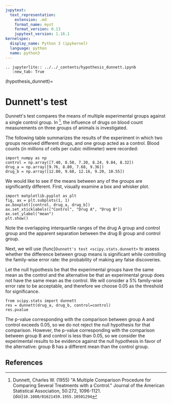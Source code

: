 ```yaml
---
jupytext:
  text_representation:
    extension: .md
    format_name: myst
    format_version: 0.13
    jupytext_version: 1.16.1
kernelspec:
  display_name: Python 3 (ipykernel)
  language: python
  name: python3
---
```


```{eval-rst}
.. jupyterlite:: ../../_contents/hypothesis_dunnett.ipynb
   :new_tab: True
```

(hypothesis_dunnett)=
# Dunnett's test

Dunnett's test compares the means of multiple experimental groups against a
single control group. In [^1], the influence of drugs on blood count
measurements on three groups of animals is investigated.

The following table summarizes the results of the experiment in which two groups
received different drugs, and one group acted as a control. Blood counts (in
millions of cells per cubic millimeter) were recorded:

```{code-cell}
import numpy as np
control = np.array([7.40, 8.50, 7.20, 8.24, 9.84, 8.32])
drug_a = np.array([9.76, 8.80, 7.68, 9.36])
drug_b = np.array([12.80, 9.68, 12.16, 9.20, 10.55])
```

We would like to see if the means between any of the groups are
significantly different. First, visually examine a box and whisker plot.

```{code-cell}
import matplotlib.pyplot as plt
fig, ax = plt.subplots(1, 1)
ax.boxplot([control, drug_a, drug_b])
ax.set_xticklabels(["Control", "Drug A", "Drug B"])
ax.set_ylabel("mean")
plt.show()
```

Note the overlapping interquartile ranges of the drug A group and control group
and the apparent separation between the drug B group and control group.

Next, we will use {func}`Dunnett's test <scipy.stats.dunnett>` to assess whether
the difference between group means is significant while controlling the
family-wise error rate: the probability of making any false discoveries.

Let the null hypothesis be that the experimental groups have the same mean as
the control and the alternative be that an experimental group does not have the
same mean as the control. We will consider a 5% family-wise error rate to be
acceptable, and therefore we choose 0.05 as the threshold for significance.

```{code-cell}
from scipy.stats import dunnett
res = dunnett(drug_a, drug_b, control=control)
res.pvalue
```

The p-value corresponding with the comparison between group A and control
exceeds 0.05, so we do not reject the null hypothesis for that comparison.
However, the p-value corresponding with the comparison between group B and
control is less than 0.05, so we consider the experimental results to be
evidence against the null hypothesis in favor of the alternative: group B has a
different mean than the control group.

## References

[^1]: Dunnett, Charles W. (1955) "A Multiple Comparison Procedure for Comparing
Several Treatments with a Control." Journal of the American Statistical
Association, 50:272, 1096-1121. {doi}`10.1080/01621459.1955.10501294`
